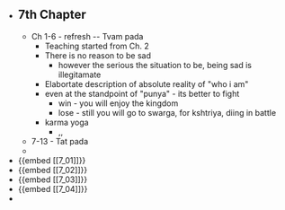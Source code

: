 - ## 7th Chapter
	- Ch 1-6 - refresh -- Tvam pada
		- Teaching started from Ch. 2
		- There is no reason to be sad
			- however the serious the situation to be, being sad is illegitamate
		- Elabortate description of absolute reality of "who i am"
		- even at the standpoint of "punya" - its better to fight
			- win - you will enjoy the kingdom
			- lose - still you will go to swarga, for kshtriya, diing in battle
		- karma yoga
			- ,,
	- 7-13 - Tat pada
	-
- {{embed [[7_01]]}}
- {{embed [[7_02]]}}
- {{embed [[7_03]]}}
- {{embed [[7_04]]}}
-